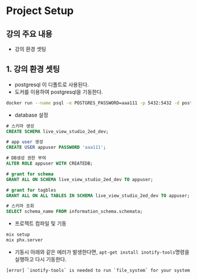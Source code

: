 # Project Setup

## 강의 주요 내용

* 강의 환경 셋팅


## 1. 강의 환경 셋팅

* postgresql 이 디폴트로 사용된다.
* 도커를 이용하여 postgresql을 기동한다.

```bash
docker run --name psql -e POSTGRES_PASSWORD=aaa111 -p 5432:5432 -d postgres:16
```

* database 설정
```sql
# 스키마 생성
CREATE SCHEMA live_view_studio_2ed_dev;

# app user 생성
CREATE USER appuser PASSWORD 'aaa111';

# DB생성 권한 부여
ALTER ROLE appuser WITH CREATEDB;

# grant for schema
GRANT ALL ON SCHEMA live_view_studio_2ed_dev TO appuser;

# grant for tagbles
GRANT ALL ON ALL TABLES IN SCHEMA live_view_studio_2ed_dev TO appuser;

# 스키마 조회
SELECT schema_name FROM information_schema.schemata;
```

* 프로젝트 컴파일 및 기동
```bash
mix setup
mix phx.server
```

* 기동시 아래와 같은 에러가 발생한다면, `apt-get install inotify-tools`명령을 실행하고 다시 기동한다.
```bash
[error] `inotify-tools` is needed to run `file_system` for your system, check https://github.com/rvoicilas/inotify-tools/wiki for more information about how to install it. If it's already installed but not be found, appoint executable file with `config.exs` or `FILESYSTEM_FSINOTIFY_EXECUTABLE_FILE` env.
```